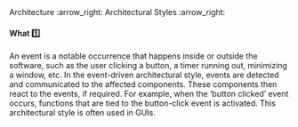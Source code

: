<div id="path">Architecture :arrow_right: Architectural Styles :arrow_right:</div>

<div id="title">

#### What :one:

</div>

<div id="body">

An event is a notable occurrence that happens inside or outside the software, such as the user clicking a button, a timer running out, minimizing a window, etc. In the event-driven architectural style, events are detected and communicated to the affected components. These components then react to the events, if required. For example, when the ‘button clicked’ event occurs, functions that are tied to the button-click event is activated. This architectural style is often used in GUIs.

</div>

<div id="extras">
</div>

</div>
